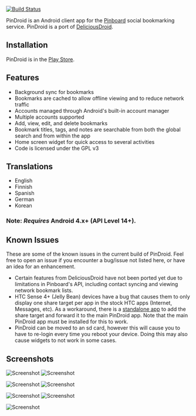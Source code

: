 [![Build Status](https://travis-ci.org/maxpower47/PinDroid.svg?branch=master)](https://travis-ci.org/maxpower47/PinDroid)

PinDroid is an Android client app for the [Pinboard](http://pinboard.in ) social bookmarking service.  PinDroid is a port of [DeliciousDroid](http://code.google.com/p/deliciousdroid/).

## Installation ##

PinDroid is in the [Play Store](https://market.android.com/details?id=com.pindroid).

## Features ##

  * Background sync for bookmarks
  * Bookmarks are cached to allow offline viewing and to reduce network traffic
  * Accounts managed through Android's built-in account manager
  * Multiple accounts supported
  * Add, view, edit, and delete bookmarks
  * Bookmark titles, tags, and notes are searchable from both the global search and from within the app
  * Home screen widget for quick access to several activities
  * Code is licensed under the GPL v3

## Translations ##
  * English
  * Finnish
  * Spanish
  * German
  * Korean

### Note: _Requires_ Android 4.x+ (API Level 14+). ###

## Known Issues ##

These are some of the known issues in the current build of PinDroid.  Feel free to open an issue if you encounter a bug/issue not listed here, or have an idea for an enhancement.

  * Certain features from DeliciousDroid have not been ported yet due to limitations in Pinboard's API, including contact syncing and viewing network bookmark lists.
  * HTC Sense 4+ (Jelly Bean) devices have a bug that causes them to only display one share target per app in the stock HTC apps (Internet, Messages, etc).  As a workaround, there is a [standalone app](https://play.google.com/store/apps/details?id=com.pindroid.readlater) to add the share target and forward it to the main PinDroid app.  Note that the main PinDroid app must be installed for this to work.
  * PinDroid can be moved to an sd card, however this will cause you to have to re-login every time you reboot your device.  Doing this may also cause widgets to not work in some cases.

## Screenshots ##

![Screenshot](http://i.imgur.com/8Zcr2z1l.png)  ![Screenshot](http://i.imgur.com/RU2K2rSl.png)

![Screenshot](http://i.imgur.com/RBCoxicl.png)  ![Screenshot](http://i.imgur.com/HqtmkHUl.png)

![Screenshot](http://i.imgur.com/pgcpb1Dl.png)  ![Screenshot](http://i.imgur.com/8kh0qa6l.png)

![Screenshot](http://i.imgur.com/v9tkqZ3l.jpg) 
